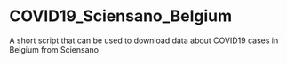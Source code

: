 # COVID19_Sciensano_Belgium
A short script that can be used to download data about COVID19 cases in Belgium from Sciensano
